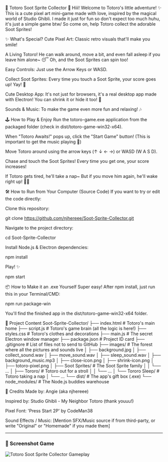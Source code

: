 🌿 Totoro Soot Sprite Collector 🍄
Hiii! Welcome to Totoro's little adventure! ✨ This is a cute pixel art mini-game made with love, inspired by the magical world of Studio Ghibli. I made it just for fun so don't expect too much huhu, it's just a simple game btw/ So come on, help Totoro collect the adorable Soot Sprites!

✨ What's Special?
Cute Pixel Art: Classic retro visuals that'll make you smile!

A Living Totoro! He can walk around, move a bit, and even fall asleep if you leave him alone~ 😴 Oh, and the Soot Sprites can spin too!

Easy Controls: Just use the Arrow Keys or WASD.

Collect Soot Sprites: Every time you touch a Soot Sprite, your score goes up! Yay! 🎉

Cute Desktop App: It's not just for browsers, it's a real desktop app made with Electron! You can shrink it or hide it too! 💖

Sounds & Music: To make the game even more fun and relaxing! 🎶

🕹️ How to Play & Enjoy
Run the totoro-game.exe application from the packaged folder (check in dist/totoro-game-win32-x64).

When "Totoro Awaits!" pops up, click the "Start Game" button! (This is important to get the music playing 🤫)

Move Totoro around using the arrow keys (↑ ↓ ← →) or WASD (W A S D).

Chase and touch the Soot Sprites! Every time you get one, your score increases!

If Totoro gets tired, he'll take a nap~ But if you move him again, he'll wake right up! 🏃💨

🛠️ How to Run from Your Computer (Source Code)
If you want to try or edit the code directly:

Clone this repository:

git clone https://github.com/njhereee/Soot-Sprite-Collector.git

Navigate to the project directory:

cd Soot-Sprite-Collector

Install Node.js & Electron dependencies:

npm install

Play! ✨

npm start

📦 How to Make it an .exe Yourself
Super easy! After npm install, just run this in your Terminal/CMD:

npm run package-win

You'll find the finished app in the dist/totoro-game-win32-x64 folder.

📂 Project Content
Soot-Sprite-Collector/
├── index.html          # Totoro's main home
├── script.js           # Totoro's game brain (all the logic is here!)
├── styles.css          # Totoro's clothes and decorations
├── main.js             # The secret Electron window manager
├── package.json        # Project ID card
├── .gitignore          # List of files not to send to GitHub
├── images/             # The forest where all the pictures and sounds live
│   ├── background.jpg
│   ├── collect_sound.wav
│   ├── move_sound.wav
│   ├── sleep_sound.wav
│   ├── background_music.mp3
│   ├── close-icon.png
│   ├── shrink-icon.png
│   ├── totoro-pixel.png
│   ├── Soot Sprites/     # The Soot Sprite family
│   │   └── ...
│   ├── Tororo/           # Totoro out for a stroll
│   │   └── ...
│   └── Tororo Sleep/     # Totoro taking a nap
│       └── ...
└── dist/               # The app's gift box (.exe)
└── node_modules/       # The Node.js buddies warehouse

💖 Credits
Made by: Angie (aka njhereee)

Inspired by: Studio Ghibli - My Neighbor Totoro (thank youuu!)

Pixel Font: 'Press Start 2P' by CodeMan38

Sound Effects / Music: [Mention SFX/Music source if from third-party, or write "Original" or "Homemade" if you made them]

---

### 📸 Screenshot Game

![Totoro Soot Sprite Collector Gameplay](images/screenshot_gameplay.png)